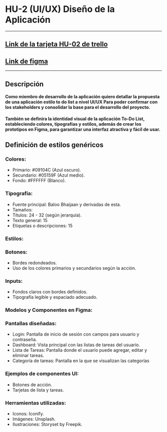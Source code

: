 # HU-2 (UI/UX) Diseño de la Aplicación
----------------------
## [Link de la tarjeta HU-02 de trello](https://trello.com/c/acGtqVVi)

## [Link de figma](https://www.figma.com/design/2FoJHU0ptgUSoZIPwxJZbN/Untitled?node-id=6-54&t=epw481rZsuBc1vGl-1)
--------------------- 
## Descripción

#### Como miembro de desarrollo de la aplicación quiero detallar la propuesta de una aplicación estilo to do list a nivel UI/UX Para poder confirmar con los stakeholders y consolidar la base para el desarrollo del proyecto.

#### También se definira la identidad visual de la aplicación To-Do List, estableciendo colores, tipografías y estilos, además de crear los prototipos en Figma, para garantizar una interfaz atractiva y fácil de usar.

## Definición de estilos genéricos
### Colores:
* Primario: #09104C (Azul oscuro).
* Secundario: #05159F (Azul medio).
* Fondo: #FFFFFF (Blanco).

### Tipografía:
* Fuente principal: Baloo Bhaijaan y derivadas de esta.
* Tamaños:
* Títulos: 24 - 32 (según jerarquía).
* Texto general: 15
* Etiquetas o descripciones: 15

### Estilos:
### Botones:
* Bordes redondeados.
* Uso de los colores primarios y secundarios según la acción.
### Inputs:
* Fondos claros con bordes definidos.
* Tipografía legible y espaciado adecuado.

### Modelos y Componentes en Figma:
### Pantallas diseñadas:
* Login: Pantalla de inicio de sesión con campos para usuario y contraseña.
* Dashboard: Vista principal con las listas de tareas del usuario.
* Lista de Tareas: Pantalla donde el usuario puede agregar, editar y eliminar tareas.
* Categoría de tareas: Pantalla en la que se visualizan las categorías

### Ejemplos de componentes UI:
* Botones de acción.
* Tarjetas de lista y tareas.

### Herramientas utilizadas:
* Iconos: Iconify.
* Imágenes: Unsplash.
* Ilustraciones: Storyset by Freepik.